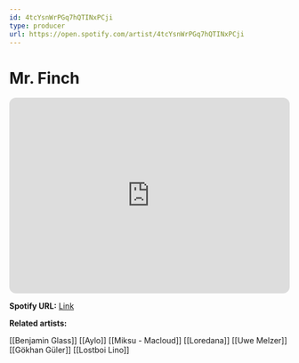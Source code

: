 ```yaml
---
id: 4tcYsnWrPGq7hQTINxPCji
type: producer
url: https://open.spotify.com/artist/4tcYsnWrPGq7hQTINxPCji
---
```

# Mr. Finch

<iframe style="border-radius:12px" src="https://open.spotify.com/embed/artist/4tcYsnWrPGq7hQTINxPCji" width="100%" height="352" frameBorder="0" allowfullscreen="" allow="autoplay; clipboard-write; encrypted-media; fullscreen; picture-in-picture" loading="lazy"></iframe>

**Spotify URL:** [Link](https://open.spotify.com/artist/4tcYsnWrPGq7hQTINxPCji)

**Related artists:**

[[Benjamin Glass]]
[[Aylo]]
[[Miksu - Macloud]]
[[Loredana]]
[[Uwe Melzer]]
[[Gökhan Güler]]
[[Lostboi Lino]]
